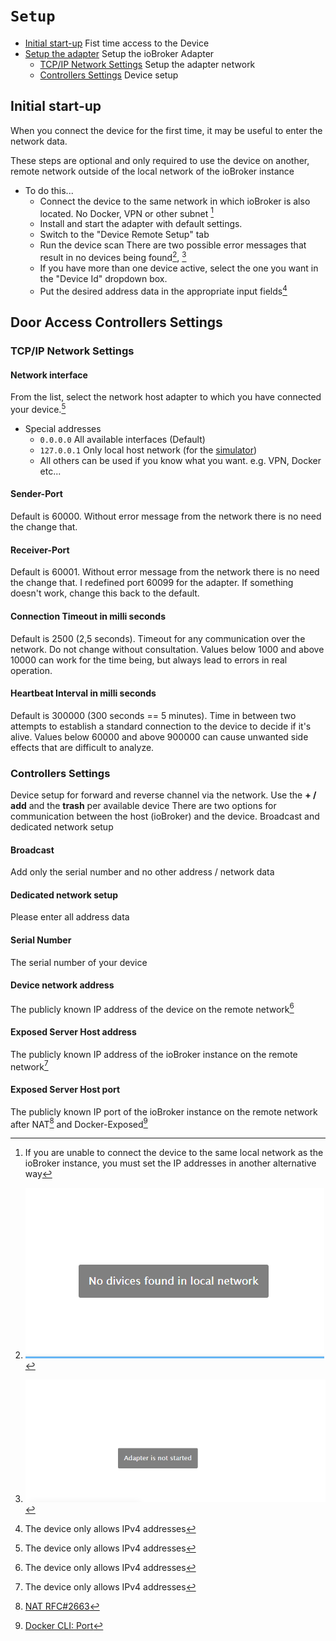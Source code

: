 # `Setup`
- [Initial start-up](#initial-start-up) Fist time access to the Device
- [Setup the adapter](#door-access-controllers-settings) Setup the ioBroker Adapter
  - [TCP/IP Network Settings](#tcpip-network-settings) Setup the adapter network
  - [Controllers Settings](#controllers-settings) Device setup 

## Initial start-up
When you connect the device for the first time, it may be useful to enter the network data.

These steps are optional and only required to use the device on another, remote network outside of the local network of the ioBroker instance
* To do this...
  - Connect the device to the same network in which ioBroker is also located. No Docker, VPN or other subnet [^1]
  - Install and start the adapter with default settings.
  - Switch to the "Device Remote Setup" tab
  - Run the device scan
    There are two possible error messages that result in no devices being found[^3], [^4]
  - If you have more than one device active, select the one you want in the "Device Id" dropdown box.
  - Put the desired address data in the appropriate input fields[^2]

## Door Access Controllers Settings

### TCP/IP Network Settings

#### Network interface
From the list, select the network host adapter to which you have connected your device.[^2]
- Special addresses
  - `0.0.0.0` All available interfaces (Default)
  - `127.0.0.1` Only local host network (for the [simulator](https://github.com/uhppoted/uhppote-simulator))
  - All others can be used if you know what you want. e.g. VPN, Docker etc...

#### Sender-Port
Default is 60000. Without error message from the network there is no need the change that.

#### Receiver-Port
Default is 60001. Without error message from the network there is no need the change that.
I redefined port 60099 for the adapter. If something doesn't work, change this back to the default.

#### Connection Timeout in milli seconds
Default is 2500 (2,5 seconds).
Timeout for any communication over the network.
Do not change without consultation.
Values below 1000 and above 10000 can work for the time being,
 but always lead to errors in real operation.

#### Heartbeat Interval in milli seconds
Default is 300000 (300 seconds == 5 minutes).
Time in between two attempts to establish a standard connection to the device to decide if it's alive.
Values below 60000 and above 900000 can cause unwanted side effects that are difficult to analyze.

### Controllers Settings
Device setup for forward and reverse channel via the network.
Use the **+ / add** and the **trash** per available device
There are two options for communication between the host (ioBroker) and the device. Broadcast and dedicated network setup

#### Broadcast
Add only the serial number and no other address / network data

#### Dedicated network setup
Please enter all address data

#### Serial Number
The serial number of your device

#### Device network address
The publicly known IP address of the device on the remote network[^2]

#### Exposed Server Host address
The publicly known IP address of the ioBroker instance on the remote network[^2]

#### Exposed Server Host port
The publicly known IP port of the ioBroker instance on the remote network after NAT[^5] and Docker-Exposed[^6]



[^1]: If you are unable to connect the device to the same local network as the ioBroker instance,
  you must set the IP addresses in another alternative way
[^2]: The device only allows IPv4 addresses
[^3]: ![Error message: No Device found](images/no-devices-found.png)
[^4]: ![Error message: Adapter not started](images/adapter-not-run.png)
[^5]: [NAT RFC#2663](https://datatracker.ietf.org/doc/html/rfc2663)
[^6]: [Docker CLI: Port](https://docs.docker.com/engine/reference/commandline/port/)